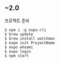 ## ~2.0

프로젝트 준비

```
$ npm i -g expo-cli
$ brew update
$ brew install watchman
$ expo init ProjectName
$ expo whoami
$ expo login
$ npm start
```
